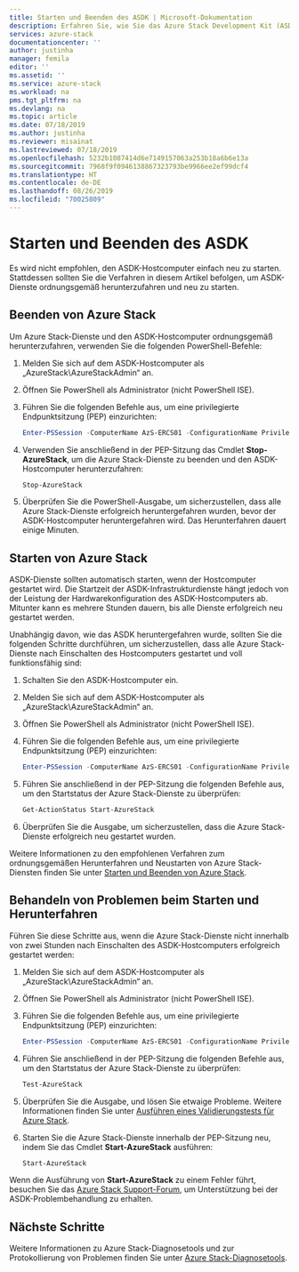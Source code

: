 ```yaml
---
title: Starten und Beenden des ASDK | Microsoft-Dokumentation
description: Erfahren Sie, wie Sie das Azure Stack Development Kit (ASDK) starten und beenden.
services: azure-stack
documentationcenter: ''
author: justinha
manager: femila
editor: ''
ms.assetid: ''
ms.service: azure-stack
ms.workload: na
pms.tgt_pltfrm: na
ms.devlang: na
ms.topic: article
ms.date: 07/18/2019
ms.author: justinha
ms.reviewer: misainat
ms.lastreviewed: 07/18/2019
ms.openlocfilehash: 5232b1087414d6e7149157063a253b18a6b6e13a
ms.sourcegitcommit: 7968f9f0946138867323793be9966ee2ef99dcf4
ms.translationtype: HT
ms.contentlocale: de-DE
ms.lasthandoff: 08/26/2019
ms.locfileid: "70025809"
---
```

# <a name="start-and-stop-the-asdk"></a>Starten und Beenden des ASDK
Es wird nicht empfohlen, den ASDK-Hostcomputer einfach neu zu starten. Stattdessen sollten Sie die Verfahren in diesem Artikel befolgen, um ASDK-Dienste ordnungsgemäß herunterzufahren und neu zu starten.

## <a name="stop-azure-stack"></a>Beenden von Azure Stack 
Um Azure Stack-Dienste und den ASDK-Hostcomputer ordnungsgemäß herunterzufahren, verwenden Sie die folgenden PowerShell-Befehle:

1. Melden Sie sich auf dem ASDK-Hostcomputer als „AzureStack\AzureStackAdmin“ an.
2. Öffnen Sie PowerShell als Administrator (nicht PowerShell ISE).
3. Führen Sie die folgenden Befehle aus, um eine privilegierte Endpunktsitzung (PEP) einzurichten: 

   ```powershell
   Enter-PSSession -ComputerName AzS-ERCS01 -ConfigurationName PrivilegedEndpoint
   ```
4. Verwenden Sie anschließend in der PEP-Sitzung das Cmdlet **Stop-AzureStack**, um die Azure Stack-Dienste zu beenden und den ASDK-Hostcomputer herunterzufahren:

   ```powershell
   Stop-AzureStack
   ```
5. Überprüfen Sie die PowerShell-Ausgabe, um sicherzustellen, dass alle Azure Stack-Dienste erfolgreich heruntergefahren wurden, bevor der ASDK-Hostcomputer heruntergefahren wird. Das Herunterfahren dauert einige Minuten.

## <a name="start-azure-stack"></a>Starten von Azure Stack 
ASDK-Dienste sollten automatisch starten, wenn der Hostcomputer gestartet wird. Die Startzeit der ASDK-Infrastrukturdienste hängt jedoch von der Leistung der Hardwarekonfiguration des ASDK-Hostcomputers ab. Mitunter kann es mehrere Stunden dauern, bis alle Dienste erfolgreich neu gestartet werden.

Unabhängig davon, wie das ASDK heruntergefahren wurde, sollten Sie die folgenden Schritte durchführen, um sicherzustellen, dass alle Azure Stack-Dienste nach Einschalten des Hostcomputers gestartet und voll funktionsfähig sind: 

1. Schalten Sie den ASDK-Hostcomputer ein. 
2. Melden Sie sich auf dem ASDK-Hostcomputer als „AzureStack\AzureStackAdmin“ an.
3. Öffnen Sie PowerShell als Administrator (nicht PowerShell ISE).
4. Führen Sie die folgenden Befehle aus, um eine privilegierte Endpunktsitzung (PEP) einzurichten:

   ```powershell
   Enter-PSSession -ComputerName AzS-ERCS01 -ConfigurationName PrivilegedEndpoint
   ```
5. Führen Sie anschließend in der PEP-Sitzung die folgenden Befehle aus, um den Startstatus der Azure Stack-Dienste zu überprüfen:

   ```powershell
   Get-ActionStatus Start-AzureStack
   ```
6. Überprüfen Sie die Ausgabe, um sicherzustellen, dass die Azure Stack-Dienste erfolgreich neu gestartet wurden.

Weitere Informationen zu den empfohlenen Verfahren zum ordnungsgemäßen Herunterfahren und Neustarten von Azure Stack-Diensten finden Sie unter [Starten und Beenden von Azure Stack](../operator/azure-stack-start-and-stop.md).

## <a name="troubleshoot-startup-and-shutdown"></a>Behandeln von Problemen beim Starten und Herunterfahren 
Führen Sie diese Schritte aus, wenn die Azure Stack-Dienste nicht innerhalb von zwei Stunden nach Einschalten des ASDK-Hostcomputers erfolgreich gestartet werden:

1. Melden Sie sich auf dem ASDK-Hostcomputer als „AzureStack\AzureStackAdmin“ an.
2. Öffnen Sie PowerShell als Administrator (nicht PowerShell ISE).
3. Führen Sie die folgenden Befehle aus, um eine privilegierte Endpunktsitzung (PEP) einzurichten:

   ```powershell
   Enter-PSSession -ComputerName AzS-ERCS01 -ConfigurationName PrivilegedEndpoint
   ```
4. Führen Sie anschließend in der PEP-Sitzung die folgenden Befehle aus, um den Startstatus der Azure Stack-Dienste zu überprüfen:

   ```powershell
   Test-AzureStack
   ```
5. Überprüfen Sie die Ausgabe, und lösen Sie etwaige Probleme. Weitere Informationen finden Sie unter [Ausführen eines Validierungstests für Azure Stack](../operator/azure-stack-diagnostic-test.md).
6. Starten Sie die Azure Stack-Dienste innerhalb der PEP-Sitzung neu, indem Sie das Cmdlet **Start-AzureStack** ausführen:

   ```powershell
   Start-AzureStack
   ```

Wenn die Ausführung von **Start-AzureStack** zu einem Fehler führt, besuchen Sie das [Azure Stack Support-Forum](https://social.msdn.microsoft.com/Forums/en-US/home?forum=azurestack), um Unterstützung bei der ASDK-Problembehandlung zu erhalten. 

## <a name="next-steps"></a>Nächste Schritte 
Weitere Informationen zu Azure Stack-Diagnosetools und zur Protokollierung von Problemen finden Sie unter [Azure Stack-Diagnosetools](../operator/azure-stack-configure-on-demand-diagnostic-log-collection.md#using-pep).
